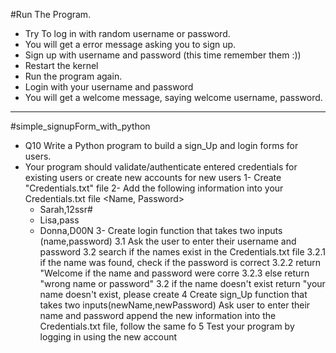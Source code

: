 #Run The Program.
- Try To log in with random username or password.
- You will get a error message asking you to sign up.
- Sign up with username and password (this time remember them :))
- Restart the kernel
- Run the program again.
- Login with your username and password
- You will get a welcome message, saying welcome username, password.
______________________________________________________________________________________
#simple_signupForm_with_python

- Q10 Write a Python program to build a sign_Up and login forms for users.
- Your program should validate/authenticate entered credentials for existing users or create new accounts for new users
1- Create "Credentials.txt" file
2- Add the following information into your Credentials.txt file <Name, Password>
     - Sarah,12ssr#
     - Lisa,pass
     - Donna,D00N
3- Create login function that takes two inputs (name,password)
      3.1 Ask the user to enter their username and password
      3.2 search if the names exist in the Credentials.txt file
      3.2.1 if the name was found, check if the password is correct
      3.2.2 return "Welcome <persons name> if the name and password were corre
      3.2.3 else return "wrong name or password"
      3.2 if the name doesn't exist return "your name doesn't exist, please create
      4 Create sign_Up function that takes two inputs(newName,newPassword)
      Ask user to enter their name and password
      append the new information into the Credentials.txt file, follow the same fo
      5 Test your program by logging in using the new account
